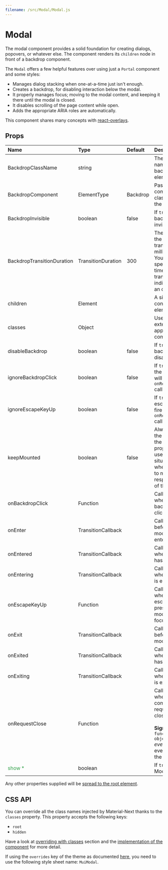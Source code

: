 ```yaml
---
filename: /src/Modal/Modal.js
---
```


<!--- This documentation is automatically generated, do not try to edit it. -->

# Modal

The modal component provides a solid foundation for creating dialogs,
popovers, or whatever else.
The component renders its `children` node in front of a backdrop component.

The `Modal` offers a few helpful features over using just a `Portal` component and some styles:
- Manages dialog stacking when one-at-a-time just isn't enough.
- Creates a backdrop, for disabling interaction below the modal.
- It properly manages focus; moving to the modal content,
  and keeping it there until the modal is closed.
- It disables scrolling of the page content while open.
- Adds the appropriate ARIA roles are automatically.

This component shares many concepts with [react-overlays](https://react-bootstrap.github.io/react-overlays/#modals).

## Props

| Name | Type | Default | Description |
|:-----|:-----|:--------|:------------|
| BackdropClassName | string |  | The CSS class name of the backdrop element. |
| BackdropComponent | ElementType | Backdrop | Pass a component class to use as the backdrop. |
| BackdropInvisible | boolean | false | If `true`, the backdrop is invisible. |
| BackdropTransitionDuration | TransitionDuration | 300 | The duration for the backdrop transition, in milliseconds. You may specify a single timeout for all transitions, or individually with an object. |
| children | Element |  | A single child content element. |
| classes | Object |  | Useful to extend the style applied to components. |
| disableBackdrop | boolean | false | If `true`, the backdrop is disabled. |
| ignoreBackdropClick | boolean | false | If `true`, clicking the backdrop will not fire the `onRequestClose` callback. |
| ignoreEscapeKeyUp | boolean | false | If `true`, hitting escape will not fire the `onRequestClose` callback. |
| keepMounted | boolean | false | Always keep the children in the DOM. This property can be useful in SEO situation or when you want to maximize the responsiveness of the Modal. |
| onBackdropClick | Function |  | Callback fires when the backdrop is clicked on. |
| onEnter | TransitionCallback |  | Callback fired before the modal is entering. |
| onEntered | TransitionCallback |  | Callback fired when the modal has entered. |
| onEntering | TransitionCallback |  | Callback fired when the modal is entering. |
| onEscapeKeyUp | Function |  | Callback fires when the escape key is pressed and the modal is in focus. |
| onExit | TransitionCallback |  | Callback fired before the modal is exiting. |
| onExited | TransitionCallback |  | Callback fired when the modal has exited. |
| onExiting | TransitionCallback |  | Callback fired when the modal is exiting. |
| onRequestClose | Function |  | Callback fired when the component requests to be closed.<br><br>**Signature:**<br>`function(event: object) => void`<br>*event:* The event source of the callback |
| <span style="color: #31a148">show *</span> | boolean |  | If `true`, the Modal is visible. |

Any other properties supplied will be [spread to the root element](/guides/api#spread).

## CSS API

You can override all the class names injected by Material-Next thanks to the `classes` property.
This property accepts the following keys:
- `root`
- `hidden`

Have a look at [overriding with classes](/customization/overrides#overriding-with-classes) section
and the [implementation of the component](https://github.com/material-next/material-next/tree/master/src/Modal/Modal.js)
for more detail.

If using the `overrides` key of the theme as documented
[here](/customization/themes#customizing-all-instances-of-a-component-type),
you need to use the following style sheet name: `MuiModal`.


